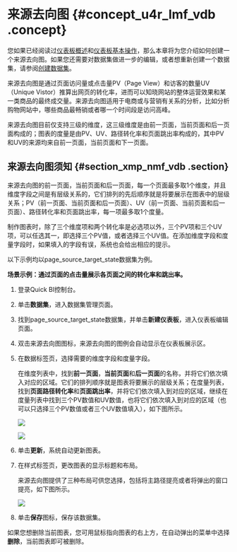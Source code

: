 # 来源去向图 {#concept_u4r_lmf_vdb .concept}

您如果已经阅读过[仪表板概述](cn.zh-CN/快速入门/报表制作/仪表板概述.md#)和[仪表板基本操作](cn.zh-CN/快速入门/报表制作/仪表板基本操作/仪表板基本操作.md#)，那么本章将为您介绍如何创建一个来源去向图。如果您还需要对数据集做进一步的编辑，或者想重新创建一个数据集，请参阅[创建数据集](cn.zh-CN/快速入门/数据建模/管理数据集/创建数据集.md#)。

来源去向图是通过页面访问量或点击量PV（Page View）和访客的数量UV（Unique Vistor）推算出网页的转化率，进而可以知晓网站的整体运营效果和某一类商品的最终成交量。来源去向图适用于电商或与营销有关系的分析，比如分析购物网站中，哪些商品最畅销或者哪一个时间段是访问高峰。

来源去向图目前仅支持三级的维度，这三级维度是由前一页面，当前页面和后一页面构成的；图表的度量是由PV、UV、路径转化率和页面跳出率构成的，其中PV和UV的来源均来自前一页面，当前页面和下一页面。

## 来源去向图须知 {#section_xmp_nmf_vdb .section}

来源去向图的前一页面，当前页面和后一页面，每一个页面最多取1个维度，并且维度字段之间是有层级关系的，它们排列的先后顺序就是将要展示在图表中的层级关系；PV（前一页面、当前页面和后一页面）、UV（前一页面、当前页面和后一页面）、路径转化率和页面跳出率，每一项最多取1个度量。

制作图表时，除了三个维度项和两个转化率是必选项以外，三个PV项和三个UV项，可以任选其一，即选择三个PV值，或者选择三个UV值。在添加维度字段和度量字段时，如果填入的字段有误，系统也会给出相应的提示。

以下示例均以page\_source\_target\_state数据集为例。

**场景示例：通过页面的点击量展示各页面之间的转化率和跳出率。**

1.  登录Quick BI控制台。
2.  单击**数据集**，进入数据集管理页面。
3.  找到page\_source\_target\_state数据集，并单击**新建仪表板**，进入仪表板编辑页面。
4.  双击来源去向图图标，来源去向图的图例会自动显示在仪表板展示区。
5.  在数据标签页，选择需要的维度字段和度量字段。

    在维度列表中，找到**前一页面**，**当前页面**和**后一页面**的名称，并将它们依次填入对应的区域。它们的排列顺序就是图表将要展示的层级关系；在度量列表，找到**页面路径转化率**和**页面跳出率**，并将它们依次填入到对应的区域，继续在度量列表中找到三个PV数值和UV数值，也将它们依次填入到对应的区域（也可以只选择三个PV数值或者三个UV数值填入），如下图所示。

    ![](http://static-aliyun-doc.oss-cn-hangzhou.aliyuncs.com/assets/img/9143/1859_zh-CN.png)

    ![](http://static-aliyun-doc.oss-cn-hangzhou.aliyuncs.com/assets/img/9143/1860_zh-CN.png)

6.  单击**更新**，系统自动更新图表。
7.  在样式标签页，更改图表的显示标题和布局。

    来源去向图提供了三种布局可供您选择，包括将主路径提亮或者将弹出的窗口提亮，如下图所示。

    ![](http://static-aliyun-doc.oss-cn-hangzhou.aliyuncs.com/assets/img/9143/1861_zh-CN.png)

8.  单击**保存**图标，保存该数据集。

如果您想删除当前图表，您可用鼠标指向图表的右上方，在自动弹出的菜单中选择**删除**，当前图表即可被删除。

